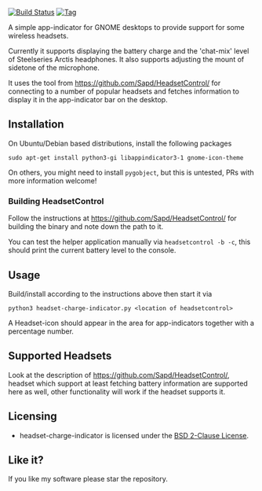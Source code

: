 [![Build Status](https://travis-ci.org/centic9/headset-charge-indicator.svg)](https://travis-ci.org/centic9/headset-charge-indicator)
[![Tag](https://img.shields.io/github/tag/centic9/headset-charge-indicator.svg)](https://github.com/centic9/headset-charge-indicator/tags)

A simple app-indicator for GNOME desktops to provide support for some wireless headsets.

Currently it supports displaying the battery charge and the 'chat-mix' level of Steelseries Arctis 
headphones. It also supports adjusting the mount of sidetone of the microphone.

It uses the tool from https://github.com/Sapd/HeadsetControl/ for connecting to a number of
popular headsets and fetches information to display it in the app-indicator bar
on the desktop.

## Installation

On Ubuntu/Debian based distributions, install the following packages

    sudo apt-get install python3-gi libappindicator3-1 gnome-icon-theme

On others, you might need to install `pygobject`, but this is untested, PRs with more information welcome!

### Building HeadsetControl

Follow the instructions at https://github.com/Sapd/HeadsetControl/ for building the binary and
note down the path to it.

You can test the helper application manually via `headsetcontrol -b -c`, this should print the current
battery level to the console.

## Usage

Build/install according to the instructions above then start it via 

    python3 headset-charge-indicator.py <location of headsetcontrol>

A Headset-icon should appear in the area for app-indicators together with a percentage number.

## Supported Headsets

Look at the description of https://github.com/Sapd/HeadsetControl/, headset which support 
at least fetching battery information are supported here as well, other functionality will work 
if the headset supports it.

## Licensing

* headset-charge-indicator is licensed under the [BSD 2-Clause License].

[BSD 2-Clause License]: https://opensource.org/licenses/bsd-license.php

## Like it?

If you like my software please star the repository.
